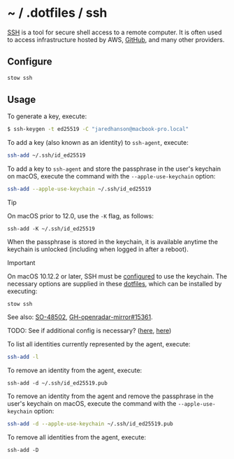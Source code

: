 # ~ / .dotfiles / ssh

[SSH](https://www.openssh.com/) is a tool for secure shell access to a remote
computer.  It is often used to access infrastructure hosted by AWS, [GitHub](https://docs.github.com/en/authentication/connecting-to-github-with-ssh),
and many other providers.

## Configure

```sh
stow ssh
```

## Usage

To generate a key, execute:

```sh
$ ssh-keygen -t ed25519 -C "jaredhanson@macbook-pro.local"
```

To add a key (also known as an identity) to `ssh-agent`, execute:

```sh
ssh-add ~/.ssh/id_ed25519
```

To add a key to `ssh-agent` and store the passphrase in the user's keychain on
macOS, execute the command with the `--apple-use-keychain` option:

```sh
ssh-add --apple-use-keychain ~/.ssh/id_ed25519
```

> [!TIP]
> On macOS prior to 12.0, use the `-K` flag, as follows:
>
> `ssh-add -K ~/.ssh/id_ed25519`

When the passphrase is stored in the keychain, it is available anytime
the keychain is unlocked (including when logged in after a reboot).

> [!IMPORTANT]
> On macOS 10.12.2 or later, SSH must be [configured](https://developer.apple.com/library/archive/technotes/tn2449/_index.html)
> to use the keychain.  The necessary options are supplied in these [dotfiles](https://github.com/jaredhanson/dotfiles/blob/master/ssh/.ssh/config),
> which can be installed by executing:
>
> `stow ssh`
>
> See also: [SO-48502](https://apple.stackexchange.com/questions/48502/how-can-i-permanently-add-my-ssh-private-key-to-keychain-so-it-is-automatically),
> [GH-openradar-mirror#15361](https://github.com/lionheart/openradar-mirror/issues/15361).

TODO: See if additional config is necessary? ([here](https://apple.stackexchange.com/questions/48502/how-can-i-permanently-add-my-ssh-private-key-to-keychain-so-it-is-automatically), [here](https://docs.github.com/en/authentication/connecting-to-github-with-ssh/generating-a-new-ssh-key-and-adding-it-to-the-ssh-agent))

To list all identities currently represented by the agent, execute:

```sh
ssh-add -l
```

To remove an identity from the agent, execute:

```
ssh-add -d ~/.ssh/id_ed25519.pub
```

To remove an identity from the agent and remove the passphrase in the user's
keychain on macOS, execute the command with the `--apple-use-keychain` option:

```sh
ssh-add -d --apple-use-keychain ~/.ssh/id_ed25519.pub
```

To remove all identities from the agent, execute:

```
ssh-add -D
```

